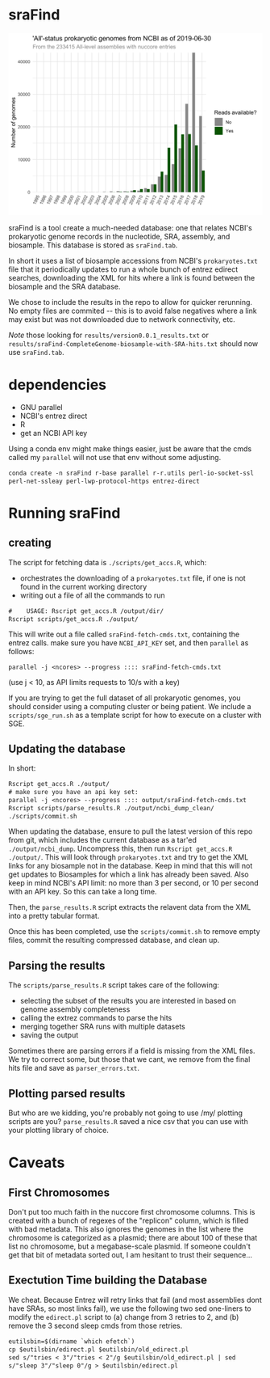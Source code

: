 # sraFind

![genome availability](https://raw.githubusercontent.com/nickp60/sraFind/master/results-byyear.png)

sraFind is a tool create a much-needed database: one that relates NCBI's prokaryotic genome records in the nucleotide, SRA, assembly, and biosample.  This database is stored as `sraFind.tab`.

In short it uses a list of biosample accessions from NCBI's `prokaryotes.txt` file that it periodically updates to run a whole bunch of entrez edirect searches, downloading the XML for hits where a link is found between the biosample and the SRA database.

We chose to include the results in the repo to allow for quicker rerunning. No empty files are commited -- this is to avoid false negatives where a link may exist but was not downloaded due to network connectivity, etc.

*Note* those looking for `results/version0.0.1_results.txt` or `results/sraFind-CompleteGenome-biosample-with-SRA-hits.txt` should now use `sraFind.tab`.

# dependencies

- GNU parallel
- NCBI's entrez direct
- R
- get an NCBI API key

Using a conda env might make things easier, just be aware that the cmds called my `parallel` will not use that env without some adjusting.

```
conda create -n sraFind r-base parallel r-r.utils perl-io-socket-ssl perl-net-ssleay perl-lwp-protocol-https entrez-direct
```


# Running sraFind
## creating
The script for fetching data is `./scripts/get_accs.R`, which:

- orchestrates the downloading of a `prokaryotes.txt` file, if one is not found in the current working directory
- writing out a file of all the commands to run

```
#    USAGE: Rscript get_accs.R /output/dir/
Rscript scripts/get_accs.R ./output/
```

This will write out a file called `sraFind-fetch-cmds.txt`, containing the entrez calls.  make sure you have `NCBI_API_KEY` set, and then  `parallel` as follows:

```
parallel -j <ncores> --progress :::: sraFind-fetch-cmds.txt
```

(use j < 10, as API limits requests to 10/s with a key)

If you are trying to get the full dataset of all prokaryotic genomes, you should consider using a computing cluster or being patient.  We include a `scripts/sge_run.sh` as a template script for how to execute on a cluster with SGE.

## Updating the database
In short:
```
Rscript get_accs.R ./output/
# make sure you have an api key set:
parallel -j <ncores> --progress :::: output/sraFind-fetch-cmds.txt
Rscript scripts/parse_results.R ./output/ncbi_dump_clean/
./scripts/commit.sh
```

When updating the database, ensure to pull the latest version of this repo from git, which includes the current database as a tar'ed `./output/ncbi_dump`.  Uncompress this, then run `Rscript get_accs.R ./output/`. This will look through `prokaryotes.txt` and try to get the XML links for any biosample not in the database. Keep in mind that this will not get updates to Biosamples for which a link has already been saved.  Also keep in mind NCBI's API limit: no more than 3 per second, or 10 per second with an API key.  So this can take a long time.

Then, the `parse_results.R` script extracts the relavent data from the XML into a pretty tabular format.

Once this has been completed, use the `scripts/commit.sh` to remove empty files, commit the resulting compressed database, and clean up.


## Parsing the results
The `scripts/parse_results.R` script takes care of the following:

- selecting the subset of the results you are interested in based on genome assembly completeness
- calling the extrez commands to parse the hits
- merging together SRA runs with multiple datasets
- saving the output

Sometimes there are parsing errors if a field is missing from the XML files.  We try to correct some, but those that we cant, we remove from the final hits file and save as `parser_errors.txt`.


## Plotting parsed results

But who are we kidding, you're probably not going to use /my/ plotting scripts are you?  `parse_results.R` saved a nice csv that you can use with your plotting library of choice.




# Caveats
## First Chromosomes
Don't put too much faith in the nuccore first chromosome columns. This is created with a bunch of regexes of the "replicon" column, which is filled with bad metadata. This also ignores the genomes in the list where the chromosome is categorized as a plasmid; there are about 100 of these that list no chromosome, but a megabase-scale plasmid. If someone couldn't get that bit of metadata sorted out, I am hesitant to trust their sequence...


## Exectution Time building the Database
We cheat.  Because Entrez will retry links that fail (and most assemblies dont have SRAs, so most links fail), we use the following two sed one-liners to modify the `edirect.pl` script to (a) change from 3 retries to 2, and (b) remove the 3 second sleep cmds from those retries.

```
eutilsbin=$(dirname `which efetch`)
cp $eutilsbin/edirect.pl $eutilsbin/old_edirect.pl
sed s/"tries < 3"/"tries < 2"/g $eutilsbin/old_edirect.pl | sed s/"sleep 3"/"sleep 0"/g > $eutilsbin/edirect.pl
```
